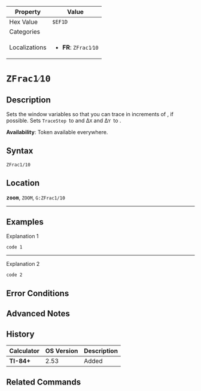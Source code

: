 | Property      | Value |
|---------------|-------|
| Hex Value     | `$EF1D`|
| Categories    | <ul></ul> |
| Localizations | <ul><li><b>FR</b>: `ZFrac1⁄10`</li></ul> |

# `ZFrac1⁄10`

## Description
Sets the window variables so that you can trace in increments of , if possible. Sets `TraceStep `to  and Δ`X` and Δ`Y `to .


<b>Availability</b>: Token available everywhere.

## Syntax
`ZFrac1/10`

## Location
<tt><kbd><b>zoom</b></kbd></tt>, `ZOOM`, `G:ZFrac1/10`
<hr>

## Examples

Explanation 1
```ti-basic
code 1
```
---
Explanation 2
```ti-basic
code 2
```

## Error Conditions


## Advanced Notes


## History
| Calculator | OS Version | Description |
|------------|------------|-------------|
| <b>TI-84+</b> | 2.53 | Added |

## Related Commands

